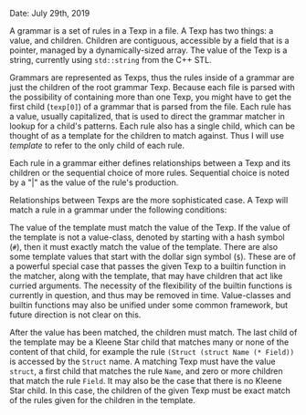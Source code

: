 Date: July 29th, 2019

A grammar is a set of rules in a Texp in a file. A Texp has two things: a value,
and children. Children are contiguous, accessible by a field that is a pointer,
managed by a dynamically-sized array. The value of the Texp is a string,
currently using `std::string` from the C++ STL.

Grammars are represented as Texps, thus the rules inside of a grammar are just
the children of the root grammar Texp. Because each file is parsed with the
possibility of containing more than one Texp, you might have to get the first
child (`texp[0]`) of a grammar that is parsed from the file. Each rule has a
value, usually capitalized, that is used to direct the grammar matcher in
lookup for a child's patterns. Each rule also has a single child, which can be
thought of as a template for the children to match against. Thus I will use
*template* to refer to the only child of each rule.

Each rule in a grammar either defines relationships between a Texp and its
children or the sequential choice of more rules. Sequential choice is noted by a
"|" as the value of the rule's production.

Relationships between Texps are the more sophisticated case. A Texp will match
a rule in a grammar under the following conditions:

The value of the template must match the value of the Texp. If the value of the
template is not a value-class, denoted by starting with a hash symbol (`#`),
then it must exactly match the value of the template. There are also some
template values that start with the dollar sign symbol (`$`). These are of a
powerful special case that passes the given Texp to a builtin function in the
matcher, along with the template, that may have children that act like curried
arguments. The necessity of the flexibility of the builtin functions is
currently in question, and thus may be removed in time. Value-classes and
builtin functions may also be unified under some common framework, but future
direction is not clear on this. 

After the value has been matched, the children must match. The last child of the
template may be a Kleene Star child that matches many or none of the content of
that child, for example the rule `(Struct (struct Name (* Field))` is accessed
by the `Struct` name. A matching Texp must have the value `struct`, a first
child that matches the rule `Name`, and zero or more children that match the
rule `Field`. It may also be the case that there is no Kleene Star child. In
this case, the children of the given Texp must be exact match of the rules given
for the children in the template.
